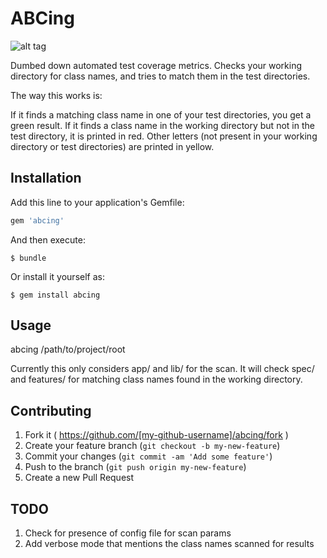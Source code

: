 # ABCing

 ![alt tag](https://s3-eu-west-1.amazonaws.com/abcing/coverage.png)

Dumbed down automated test coverage metrics.
Checks your working directory for class names, and tries to match them in the test directories.

The way this works is:

If it finds a matching class name in one of your test directories, you get a green result.
If it finds a class name in the working directory but not in the test directory, it is printed in red.
Other letters (not present in your working directory or test directories) are printed in yellow.

## Installation

Add this line to your application's Gemfile:

```ruby
gem 'abcing'
```

And then execute:

    $ bundle

Or install it yourself as:

    $ gem install abcing

## Usage

abcing /path/to/project/root

Currently this only considers app/ and lib/ for the scan.
It will check spec/ and features/ for matching class names found in the working directory.

## Contributing

1. Fork it ( https://github.com/[my-github-username]/abcing/fork )
2. Create your feature branch (`git checkout -b my-new-feature`)
3. Commit your changes (`git commit -am 'Add some feature'`)
4. Push to the branch (`git push origin my-new-feature`)
5. Create a new Pull Request

## TODO

1. Check for presence of config file for scan params
2. Add verbose mode that mentions the class names scanned for results

